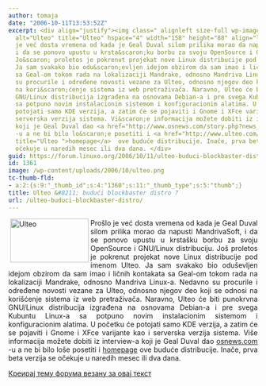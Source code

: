 ```yaml
---
author: tomaja
date: "2006-10-11T13:53:52Z"
excerpt: <div align="justify"><img class=" alignleft size-full wp-image-1360" src="https://linuxo.org/wp-content/uploads/2006/10/ulteo.png"
  alt="Ulteo" title="Ulteo" hspace="4" width="158" height="88" align="left" />Pro&scaron;lo
  je već dosta vremena od kada je Geal Duval silom prilika morao da napusti MandrivaSoft,
  i da se ponovo upustu u krsta&scaron;ku borbu za svoju OpenSource i GNU/Linux distribuciju.
  Jo&scaron; proletos je pokrenut projekat nove Linux distribucije pod imenom Ulteo.
  Ja sam svakako bio odu&scaron;evljen idejom obzirom da sam imao i ličnih kontakata
  sa Geal-om tokom rada na lokalizaciji Mandrake, odnosno Mandriva Linux-a. Nedavno
  su procurile i određene novosti vezane za Ulteo, odnosno njegov deo koji se odnosi
  na kori&scaron;ćenje sistema iz web pretraživača. Naravno, Ulteo će biti punokrvna
  GNU/Linux distribucija izgrađena na osnovama Debian-a i pre svega Kubuntu Linux-a
  sa potpuno novim instalacionim sistemom i konfiguracionim alatima. U početku će
  potojati samo KDE verzija, a zatim će se pojaviti i Gnome i XFce varijante kao i
  serverska verzija sistema. Vi&scaron;e informacija možete dobiti iz interview-a
  koji je Geal Duval dao <a href="http://www.osnews.com/story.php?news_id=16138" target="_blank">osnews.com</a>
  -u a ne bi bilo lo&scaron;e posetiti i <a href="http://www.ulteo.com/main/" target="_blank"
  title="Ulteo ">homepage</a>  ove buduće distribucije. Inače, prva beta verzija se
  očekuje u naredih mesec ili dva dana. </div>
guid: https://forum.linuxo.org/2006/10/11/ulteo-buduci-blockbaster-distro/
id: 1361
image: /wp-content/uploads/2006/10/ulteo.png
tc-thumb-fld:
- a:2:{s:9:"_thumb_id";s:4:"1360";s:11:"_thumb_type";s:5:"thumb";}
title: Ulteo &#8211; budući blockbaster distro ?
url: /ulteo-buduci-blockbaster-distro/
---
```

<div align="justify">
  <img class=" alignleft size-full wp-image-1360" src="https://linuxo.org/wp-content/uploads/2006/10/ulteo.png" alt="Ulteo" title="Ulteo" hspace="4" width="158" height="88" align="left" />Pro&scaron;lo je već dosta vremena od kada je Geal Duval silom prilika morao da napusti MandrivaSoft, i da se ponovo upustu u krsta&scaron;ku borbu za svoju OpenSource i GNU/Linux distribuciju. Jo&scaron; proletos je pokrenut projekat nove Linux distribucije pod imenom Ulteo. Ja sam svakako bio odu&scaron;evljen idejom obzirom da sam imao i ličnih kontakata sa Geal-om tokom rada na lokalizaciji Mandrake, odnosno Mandriva Linux-a. Nedavno su procurile i određene novosti vezane za Ulteo, odnosno njegov deo koji se odnosi na kori&scaron;ćenje sistema iz web pretraživača. Naravno, Ulteo će biti punokrvna GNU/Linux distribucija izgrađena na osnovama Debian-a i pre svega Kubuntu Linux-a sa potpuno novim instalacionim sistemom i konfiguracionim alatima. U početku će potojati samo KDE verzija, a zatim će se pojaviti i Gnome i XFce varijante kao i serverska verzija sistema. Vi&scaron;e informacija možete dobiti iz interview-a koji je Geal Duval dao <a href="http://www.osnews.com/story.php?news_id=16138" target="_blank">osnews.com</a> -u a ne bi bilo lo&scaron;e posetiti i <a href="http://www.ulteo.com/main/" target="_blank" title="Ulteo ">homepage</a> ove buduće distribucije. Inače, prva beta verzija se očekuje u naredih mesec ili dva dana.
</div>

<!--break-->

[Креирај тему форума везану за овај текст](https://linuxo.org/nova-tema-na-forumu/?se_pid=1361)